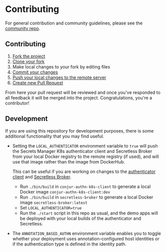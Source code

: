 # Contributing

For general contribution and community guidelines, please see the [community repo](https://github.com/cyberark/community).

## Contributing

1. [Fork the project](https://help.github.com/en/github/getting-started-with-github/fork-a-repo)
2. [Clone your fork](https://help.github.com/en/github/creating-cloning-and-archiving-repositories/cloning-a-repository)
3. Make local changes to your fork by editing files
3. [Commit your changes](https://help.github.com/en/github/managing-files-in-a-repository/adding-a-file-to-a-repository-using-the-command-line)
4. [Push your local changes to the remote server](https://help.github.com/en/github/using-git/pushing-commits-to-a-remote-repository)
5. [Create new Pull Request](https://help.github.com/en/github/collaborating-with-issues-and-pull-requests/creating-a-pull-request-from-a-fork)

From here your pull request will be reviewed and once you've responded to all
feedback it will be merged into the project. Congratulations, you're a
contributor!

## Development

If you are using this repository for development
purposes, there is some additional functionality that
you may find useful.

- Setting the `LOCAL_AUTHENTICATOR` environment
  variable to `true` will push
  the Secrets Manager K8s authenticator client and Secretless
  Broker from your local Docker registry to the
  remote registry (if used), and will use that image
  rather than the image from DockerHub.

  This can be useful if you are working on changes to the
  [authenticator client](https://github.com/cyberark/conjur-authn-k8s-client) and
  [Secretless Broker](https://github.com/cyberark/secretless-broker).
  - Run `./bin/build` in `conjur-authn-k8s-client` to
    generate a local Docker image `conjur-authn-k8s-client:dev`
  - Run `./bin/build` in `secretless-broker` to
    generate a local Docker image `secretless-broker:latest`
  - Set `LOCAL_AUTHENTICATOR=true`
  - Run the `./start` script in this repo as usual,
    and the demo apps will be deployed with your
    local builds of the authenticator and Secretless.

- The `ANNOTATION_BASED_AUTHN` environment variable enables you to toggle whether
  your deployment uses annotation-configured host identities or if the authentication
  type is defined in the identity path.
